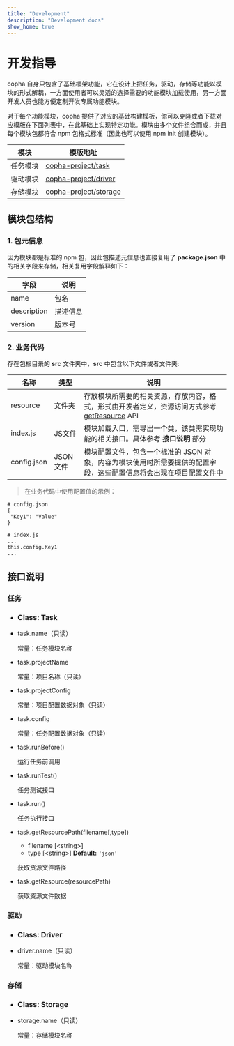 ```yaml
---
title: "Development"
description: "Development docs"
show_home: true
---
```


# 开发指导
copha 自身只包含了基础框架功能，它在设计上把任务，驱动，存储等功能以模块的形式解耦，一方面使用者可以灵活的选择需要的功能模块加载使用，另一方面开发人员也能方便定制开发专属功能模块。

对于每个功能模块，copha 提供了对应的基础构建模板，你可以克隆或者下载对应模版在下面列表中，在此基础上实现特定功能。模块由多个文件组合而成，并且每个模块包都符合 npm 包格式标准（因此也可以使用 npm init 创建模块）。

| 模块 | 模版地址|
|--|--|
| 任务模块 | [copha-project/task](https://github.com/copha-project/copha) |
| 驱动模块 | [copha-project/driver](https://github.com/copha-project/copha) |
| 存储模块 | [copha-project/storage](https://github.com/copha-project/copha) |


## 模块包结构
### 1. 包元信息
因为模块都是标准的 npm 包，因此包描述元信息也直接复用了 **package.json** 中的相关字段来存储，相关复用字段解释如下：

| 字段 | 说明|
|--|--|
| name | 包名 |
| description | 描述信息 |
| version| 版本号 |

### 2. 业务代码
存在包根目录的 **src** 文件夹中，**src** 中包含以下文件或者文件夹:

| 名称 | 类型 | 说明|
|--|--|--|
| resource | 文件夹 | 存放模块所需要的相关资源，存放内容，格式，形式由开发者定义，资源访问方式参考 [getResource](#getResource) API |
| index.js| JS文件 | 模块加载入口，需导出一个类，该类需实现功能的相关接口。具体参考 **接口说明** 部分|
| config.json| JSON文件 | 模块配置文件，包含一个标准的 JSON 对象，内容为模块使用时所需要提供的配置字段，这些配置信息将会出现在项目配置文件中 |

> 在业务代码中使用配置值的示例：
 
```
# config.json
{
 "Key1": "Value"
}

# index.js
...
this.config.Key1
...
```

## 接口说明

### 任务
- ###  Class: Task
- task.name（只读）

	常量：任务模块名称

- task.projectName

	常量：项目名称（只读）

- task.projectConfig

	常量：项目配置数据对象（只读）

- task.config

	常量：任务配置数据对象（只读）

- task.runBefore()

	运行任务前调用

- task.runTest()

	任务测试接口

- task.run()

	任务执行接口

- task.getResourcePath(filename[,type])
	- filename [<string\>]
	- type [<string\>] **Default:** `'json'`

	获取资源文件路径
- task.getResource(resourcePath)

	获取资源文件数据

### 驱动
- ###  Class: Driver
- driver.name（只读）

	常量：驱动模块名称

### 存储
- ###  Class: Storage
- storage.name（只读）

	常量：存储模块名称
